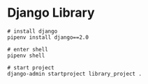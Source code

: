 # Django Library

```
# install django
pipenv install django==2.0

# enter shell
pipenv shell

# start project
django-admin startproject library_project .

```